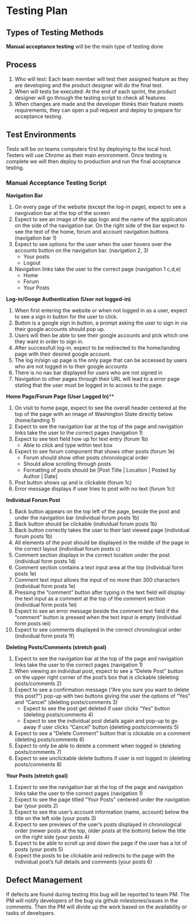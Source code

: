 # Testing Plan

## Types of Testing Methods
**Manual acceptance testing** will be the main type of testing done

## Process
1. Who will test: 
    Each team member will test their assigned feature as they are developing and the product designer will do the final test.
3. When will tests be executed:
    At the end of each sprint, the product designer will go through the testing script to check all features
4. When changes are made and the developer thinks their feature meets requirements, they can open a pull request and deploy to prepare for acceptance testing.


## Test Environments
Tests will be on teams computers first by deploying to the local host. Testers will use _Chrome_ as their main environment. Once testing is complete we will then deploy to production and run the final acceptance testing. 

### Manual Acceptance Testing Script

**Navigation Bar** 
1. On every page of the website (except the log-in page), expect to see a navgivation bar at the top of the screen
2. Expect to see an image of the app logo and the name of the application on the side of the navigation bar. On the right side of the bar expect to see the text of the home, forum and account navigation buttons (navigation bar 1)
3. Expect to see options for the user when the user hovers over  the accounts button on the navigation bar. (navigation 2, 3)
    - Your posts
    - Logout 
4. Navigation links take the user to the correct page (navigation 1 c,d,e)
    - Home
    - Forum
    - Your Posts

**Log-in/Googe Authentication (User not logged-in)**
1. When first entering the website or when not logged in as a user, expect to see a sign in button for the user to click.
2. Button is a google sign in button,  a prompt asking the user to sign in via their google accounts should pop up. 
3. Users will then be able to see their google accounts and pick which one they want in order to sign in. 
4. After successfull log-in, expect to be redirected to the home/landing page with their desired google account.
5. The log in/sign up page is the only page that can be accessed by users who are not logged in to their google accounts
6. There is no nav bar displayed for users who are not signed in
7. Navigation to other pages through their URL will lead to a error page stating that the user must be logged in to access to the page.

**Home Page/Forum Page (User Logged In)****

1. On visit to home page, expect to see the overall header centered at the top of the page with an image of Washington State directly below.  (home/landing 1)
1. Expect to see the navigation bar at the top of the page and navigation links take the user to the correct pages (navigation 1)
2. Expect to see text field how up for text entry (forum 1b)
    - Able to click and type within text box
3. Expect to see forum component that shows other posts (forum 1e)
    - Forum should show other posts chronological order
    - Should allow scrolling through posts
    - Formatting of posts should be [Post Title | Location | Posted by Author | Date]
4. Post button shows up and is clickable (forum 1c)
5. Error message displays if user tries to post with no text (forum 1ci)


**Individual Forum Post**
1. Back button appears on the top left of the page, beside the post and under the navigation bar (individual forum posts 1b)
2. Back button should be clickable (individual forum posts 1b)
3. Back button correctly takes the user to their last viewed page (individual forum posts 1b)
4. All elements of the post should be displayed in the middle of the page in the correct layout (individual forum posts c)
5. Comment section displays in the correct location under the post (individual form posts 1d)
6. Comment section contains a text input area at the top (individual form posts 1e)
7. Comment text input allows the input of no more than 300 characters (individual form posts 1e)
8. Pressing the “comment” button after typing in the text field will display the text input as a comment at the top of the comment section (individual form posts 1ei)
9. Expect to see an error message beside the comment text field if the “comment” button is pressed when the text input is empty (individual form posts ieii)
10. Expect to see comments displayed in the correct chronological order (individual form posts 1f)


**Deleting Posts/Comments (stretch goal)**
1. Expect to see the navigation bar at the top of the page and navigation links take the user to the correct pages (navigation 1)
2. When viewing an individual post, expect to see a “Delete Post” button on the upper right corner of the post’s box that is clickable (deleting posts/comments 2)
3. Expect to see a confirmation message (“Are you sure you want to delete this post?”) pop-up with two buttons giving the user the options of “Yes” and “Cancel” (deleting posts/comments 3)
    - Expect to see the post get deleted if user clicks “Yes” button (deleting posts/comments 4)
    - Expect to see the individual post details again and pop-up to go away if user clicks “Cancel” button (deleting posts/comments 5)
4. Expect to see a “Delete Comment” button that is clickable on a comment (deleting posts/comments 6)
5. Expect to only be able to delete a comment when logged in (deleting posts/comments 7)
6. Expect to see unclickable delete buttons if user is not logged in (deleting posts/comments 8)

**Your Posts (stretch goal)**
1. Expect to see the navigation bar at the top of the page and navigation links take the user to the correct pages (navigation 1)
2. Expect to see the page titled “Your Posts” centered under the navigation bar (your posts 2)
3. Expect to see the user’s account information (name, account) below the title on the left side (your posts 3)
4. Expect to see previews of the user’s posts displayed in chronological order (newer posts at the top, older posts at the bottom) below the title on the right side (your posts 4)
5. Expect to be able to scroll up and down the page if the user has a lot of posts (your posts 5)
6. Expect the posts to be clickable and redirects to the page with the individual post’s full details and comments (your posts 6)

 


## Defect Management
If defects are found during testing this bug will be reported to team PM. The PM will notify developers of the bug via github milestones/issues in the comments. Then the PM will divide up the work based on the availability or tasks of developers.
